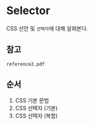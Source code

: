 # Selector
CSS 선언 및 `선택자`에 대해 살펴본다.

## 참고
`reference2.pdf`

## 순서
1. CSS 기본 문법
2. CSS 선택자 (기본)
3. CSS 선택자 (복합)